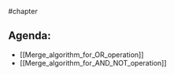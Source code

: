 #chapter

## Agenda:
- [[Merge_algorithm_for_OR_operation]]
- [[Merge_algorithm_for_AND_NOT_operation]]